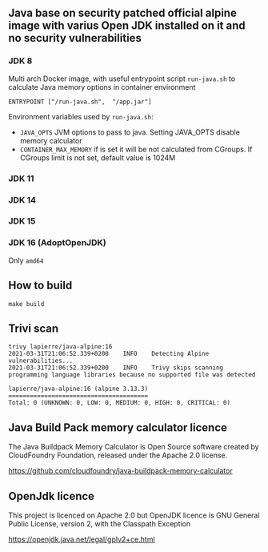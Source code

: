 ## Java base on security patched official alpine image with varius Open JDK installed on it and no security vulnerabilities 

### JDK 8

Multi arch Docker image, with useful entrypoint script `run-java.sh` to calculate Java memory options in container environment 

````
ENTRYPOINT ["/run-java.sh",  "/app.jar"]
````

Environment variables used by `run-java.sh`:

- `JAVA_OPTS` JVM options to pass to java. Setting JAVA_OPTS disable memory calculator
- `CONTAINER_MAX_MEMORY` if is set it will be not calculated from CGroups. If CGroups limit is not set, default value is 1024M

### JDK 11

### JDK 14

### JDK 15

### JDK 16 (AdoptOpenJDK)

Only `amd64`

## How to build

```make build```

## Trivi scan

```
trivy lapierre/java-alpine:16
2021-03-31T21:06:52.339+0200	INFO	Detecting Alpine vulnerabilities...
2021-03-31T21:06:52.339+0200	INFO	Trivy skips scanning programming language libraries because no supported file was detected

lapierre/java-alpine:16 (alpine 3.13.3)
=======================================
Total: 0 (UNKNOWN: 0, LOW: 0, MEDIUM: 0, HIGH: 0, CRITICAL: 0)

```

## Java Build Pack memory calculator licence

The Java Buildpack Memory Calculator is Open Source software created by CloudFoundry Foundation, released under the Apache 2.0 license.

https://github.com/cloudfoundry/java-buildpack-memory-calculator

## OpenJdk licence

This project is licenced on Apache 2.0 but OpenJDK licence is
GNU General Public License, version 2, with the Classpath Exception

https://openjdk.java.net/legal/gplv2+ce.html
